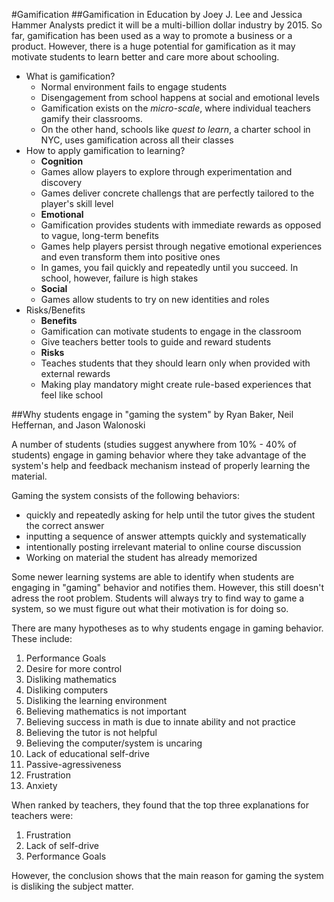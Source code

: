 #Gamification
##Gamification in Education by Joey J. Lee and Jessica Hammer
Analysts predict it will be a multi-billion dollar industry by 2015. So far, gamification has been used as a way to promote a business or a product.
However, there is a huge potential for gamification as it may motivate students to learn better and care more about schooling. 

* What is gamification?
    * Normal environment fails to engage students
    * Disengagement from school happens at social and emotional levels
    * Gamification exists on the *micro-scale*, where individual teachers gamify their classrooms.
    * On the other hand, schools like *quest to learn*, a charter school in NYC, uses gamification across all their classes
* How to apply gamification to learning?
    * **Cognition**
    * Games allow players to explore through experimentation and discovery
    * Games deliver concrete challengs that are perfectly tailored to the player's skill level
    * **Emotional**
    * Gamification provides students with immediate rewards as opposed to vague, long-term benefits
    * Games help players persist through negative emotional experiences and even transform them into positive ones
    * In games, you fail quickly and repeatedly until you succeed. In school, however, failure is high stakes
    * **Social**
    * Games allow students to try on new identities and roles
* Risks/Benefits
    * **Benefits**
    * Gamification can motivate students to engage in the classroom
    * Give teachers better tools to guide and reward students
    * **Risks**
    * Teaches students that they should learn only when provided with external rewards
    * Making play mandatory might create rule-based experiences that feel like school

##Why students engage in "gaming the system" by Ryan Baker, Neil Heffernan, and Jason Walonoski

A number of students (studies suggest anywhere from 10% - 40% of students) engage in gaming behavior where they take advantage of the system's help and feedback mechanism instead of properly learning the material. 

Gaming the system consists of the following behaviors:

* quickly and repeatedly asking for help until the tutor gives the student the correct answer
* inputting a sequence of answer attempts quickly and systematically
* intentionally posting irrelevant material to online course discussion
* Working on material the student has already memorized

Some newer learning systems are able to identify when students are engaging in "gaming" behavior and notifies them. However, this still doesn't adress the root problem. Students will always try to find way to game a system, so we must figure out what their motivation is for doing so. 

There are many hypotheses as to why students engage in gaming behavior. These include:

1. Performance Goals
2. Desire for more control
3. Disliking mathematics
4. Disliking computers
5. Disliking the learning environment
6. Believing mathematics is not important
7. Believing success in math is due to innate ability and not practice
8. Believing the tutor is not helpful
9. Believing the computer/system is uncaring
10. Lack of educational self-drive
11. Passive-agressiveness
12. Frustration
13. Anxiety

When ranked by teachers, they found that the top three explanations for teachers were:

1. Frustration
2. Lack of self-drive
3. Performance Goals

However, the conclusion shows that the main reason for gaming the system is disliking the subject matter.  
